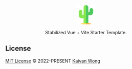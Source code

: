 <p align="center">
  <img width="60px" src="./public/logo.svg" />
</p>

<p align="center">Stabilized Vue + Vite Starter Template.</p>


## License

[MIT License](./LICENSE) © 2022-PRESENT [Kaivan Wong](https://github.com/kaivanwong)
